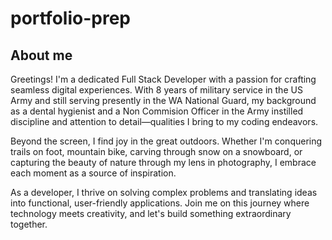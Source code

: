 # portfolio-prep

## About me

Greetings! I'm a dedicated Full Stack Developer with a passion for crafting seamless digital experiences. With 8 years of military service in the US Army and still serving presently in the WA National Guard, my background as a dental hygienist and a Non Commision Officer in the Army instilled discipline and attention to detail—qualities I bring to my coding endeavors.

Beyond the screen, I find joy in the great outdoors. Whether I'm conquering trails on foot, mountain bike, carving through snow on a snowboard, or capturing the beauty of nature through my lens in photography, I embrace each moment as a source of inspiration.

As a developer, I thrive on solving complex problems and translating ideas into functional, user-friendly applications. Join me on this journey where technology meets creativity, and let's build something extraordinary together.

